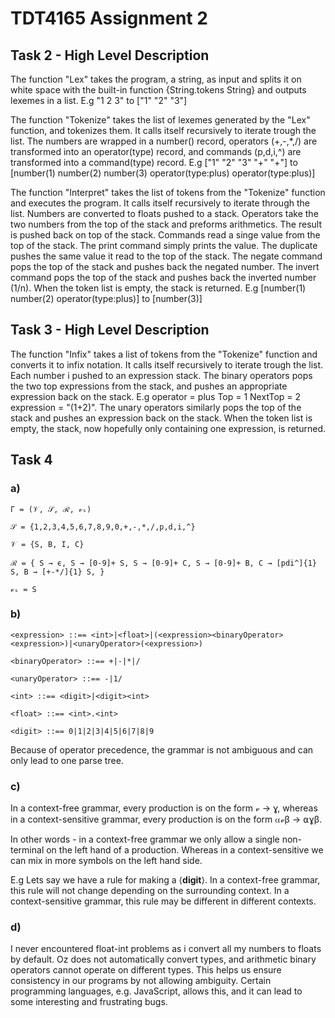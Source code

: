 # TDT4165 Assignment 2

## Task 2 - High Level Description

The function "Lex" takes the program, a string, as input and splits it on white
space with the built-in function {String.tokens String} and outputs lexemes in a
list. E.g "1 2 3" to ["1" "2" "3"]

The function "Tokenize" takes the list of lexemes generated by the "Lex"
function,
and tokenizes them. It calls itself recursively to iterate trough the list.
The numbers are wrapped in a number() record,
operators (+,-,*,/) are transformed into an operator(type) record,
and commands (p,d,i,^) are transformed into a command(type) record.
E.g ["1" "2" "3" "+" "+"] to [number(1) number(2) number(3) operator(type:plus)
operator(type:plus)]

The function "Interpret" takes the list of tokens from the "Tokenize" function
and executes the program. It calls itself recursively to iterate through the
list.
Numbers are converted to floats pushed to a stack.
Operators take the two numbers from the top of the
stack and preforms arithmetics. The result is pushed back on top of the stack.
Commands read a singe value from the top of the stack.
The print command simply prints the value.
The duplicate pushes the same value it read to the top of the stack.
The negate command pops the top of the stack and pushes back the negated number.
The invert command pops the top of the stack and pushes back the inverted number
(1/n).
When the token list is empty, the stack is returned.
E.g [number(1) number(2) operator(type:plus)] to [number(3)]

## Task 3 - High Level Description

The function "Infix" takes a list of tokens from the "Tokenize" function
and converts it to infix notation. It calls itself recursively to iterate trough
the list.
Each number i pushed to an expression stack.
The binary operators pops the two top expressions from the stack,
and pushes an appropriate expression back on the stack.
E.g operator = plus Top = 1 NextTop = 2 expression = "(1+2)".
The unary operators similarly pops the top of the stack and pushes an expression
back on the stack.
When the token list is empty, the stack, now hopefully only containing one
expression, is returned.

## Task 4

### a)

`Γ = (𝒱, 𝒮, ℛ, 𝓋ₛ)`

`𝒮 = {1,2,3,4,5,6,7,8,9,0,+,-,*,/,p,d,i,^}`

`𝒱 = {S, B, I, C}`

`ℛ = {
  S → ϵ,
  S → [0-9]+ S,
  S → [0-9]+ C,
  S → [0-9]+ B,
  C → [pdi^]{1} S,
  B → [+-*/]{1} S,
}`

`𝓋ₛ = S`

### b)
`<expression> ::==
<int>|<float>|(<expression><binaryOperator><expression>)|<unaryOperator>(<expression>)`

`<binaryOperator> ::== +|-|*|/`

`<unaryOperator> ::== -|1/`

`<int> ::== <digit>|<digit><int>`

`<float> ::== <int>.<int>`

`<digit> ::== 0|1|2|3|4|5|6|7|8|9`

Because of operator precedence,
the grammar is not ambiguous and can only lead to one parse tree.

### c)
In a context-free grammar, every production is on the form
𝓋 → ɣ, whereas in a context-sensitive grammar,
every production is on the form ⍺𝓋β → ⍺ɣβ.

In other words - in a context-free grammar
we only allow a single non-terminal on the left hand of a production.
Whereas in a context-sensitive we can mix in more symbols on the left hand side.

E.g Lets say we have a rule for making a ⟨**digit**⟩.
In a context-free grammar,
this rule will not change depending on the surrounding context.
In a context-sensitive grammar,
this rule may be different in different contexts.

### d)
I never encountered float-int problems
as i convert all my numbers to floats by default.
Oz does not automatically convert types,
and arithmetic binary operators cannot operate on different types.
This helps us ensure consistency in our programs by not allowing ambiguity.
Certain programming languages, e.g. JavaScript, allows this,
and it can lead to some interesting and frustrating bugs.
